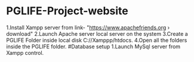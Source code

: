 # PGLIFE-Project-website
1.Install Xampp server from link- "https://www.apachefriends.org › download"
2.Launch Apache server local server on the system
3.Create a PGLIFE Folder inside local disk C://Xamppp/htdocs.
4.Open all the folders inside the PGLIFE folder.
  #Database setup
  1.Launch MySql server from Xampp control.
